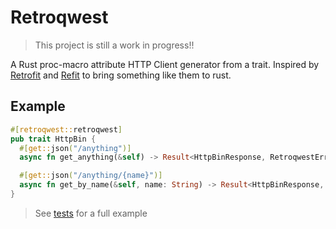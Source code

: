 # Retroqwest

[Retrofit]: https://square.github.io/retrofit/
[Refit]: https://github.com/reactiveui/refit

> This project is still a work in progress!!

A Rust proc-macro attribute HTTP Client generator from a trait.
Inspired by [Retrofit] and [Refit] to bring something like them to rust.

## Example

```rust
#[retroqwest::retroqwest]
pub trait HttpBin {
  #[get::json("/anything")]
  async fn get_anything(&self) -> Result<HttpBinResponse, RetroqwestError>;

  #[get::json("/anything/{name}")]
  async fn get_by_name(&self, name: String) -> Result<HttpBinResponse, RetroqwestError>;
}
```

> See [tests](tests/test.rs) for a full example
